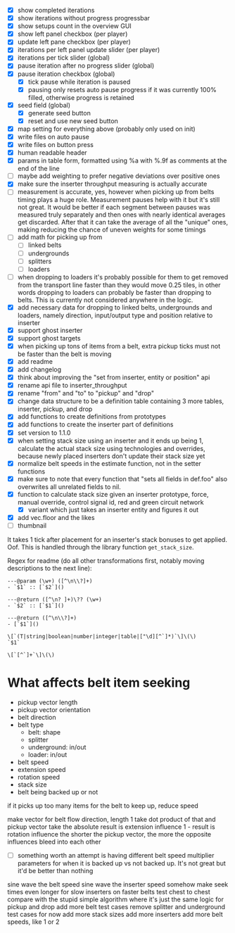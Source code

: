 
- [x] show completed iterations
- [x] show iterations without progress progressbar
- [x] show setups count in the overview GUI
- [x] show left panel checkbox (per player)
- [x] update left pane checkbox (per player)
- [x] iterations per left panel update slider (per player)
- [x] iterations per tick slider (global)
- [x] pause iteration after no progress slider (global)
- [x] pause iteration checkbox (global)
  - [x] tick pause while iteration is paused
  - [x] pausing only resets auto pause progress if it was currently 100% filled, otherwise progress is retained
- [x] seed field (global)
  - [x] generate seed button
  - [x] reset and use new seed button
- [x] map setting for everything above (probably only used on init)
- [x] write files on auto pause
- [x] write files on button press
- [x] human readable header
- [x] params in table form, formatted using %a with %.9f as comments at the end of the line
- [ ] maybe add weighting to prefer negative deviations over positive ones
- [x] make sure the inserter throughput measuring is actually accurate
- [ ] measurement is accurate, yes, however when picking up from belts timing plays a huge role. Measurement pauses help with it but it's still not great. It would be better if each segment between pauses was measured truly separately and then ones with nearly identical averages get discarded. After that it can take the average of all the "unique" ones, making reducing the chance of uneven weights for some timings
- [ ] add math for picking up from
  - [ ] linked belts
  - [ ] undergrounds
  - [ ] splitters
  - [ ] loaders
- [ ] when dropping to loaders it's probably possible for them to get removed from the transport line faster than they would move 0.25 tiles, in other words dropping to loaders can probably be faster than dropping to belts. This is currently not considered anywhere in the logic.
- [x] add necessary data for dropping to linked belts, undergrounds and loaders, namely direction, input/output type and position relative to inserter
- [x] support ghost inserter
- [x] support ghost targets
- [x] when picking up tons of items from a belt, extra pickup ticks must not be faster than the belt is moving
- [x] add readme
- [x] add changelog
- [x] think about improving the "set from inserter, entity or position" api
- [x] rename api file to inserter_throughput
- [x] rename "from" and "to" to "pickup" and "drop"
- [x] change data structure to be a definition table containing 3 more tables, inserter, pickup, and drop
- [x] add functions to create definitions from prototypes
- [x] add functions to create the inserter part of definitions
- [x] set version to 1.1.0
- [x] when setting stack size using an inserter and it ends up being 1, calculate the actual stack size using technologies and overrides, because newly placed inserters don't update their stack size yet
- [x] normalize belt speeds in the estimate function, not in the setter functions
- [x] make sure to note that every function that "sets all fields in def.foo" also overwrites all unrelated fields to nil.
- [x] function to calculate stack size given an inserter prototype, force, manual override, control signal id, red and green circuit network
  - [x] variant which just takes an inserter entity and figures it out
- [x] add vec.floor and the likes
- [ ] thumbnail

It takes 1 tick after placement for an inserter's stack bonuses to get applied. Oof. This is handled through the library function `get_stack_size`.

Regex for readme (do all other transformations first, notably moving descriptions to the next line):
```
---@param (\w+) ([^\n\\?]+)
- `$1` :: [`$2`]()

---@return ([^\n? ]+)\?? (\w+)
- `$2` :: [`$1`]()

---@return ([^\n\\?]+)
- [`$1`]()

\[`(T|string|boolean|number|integer|table|["\d][^`]*)`\]\(\)
`$1`

\[`[^`]+`\]\(\)
```

# What affects belt item seeking

- pickup vector length
- pickup vector orientation
- belt direction
- belt type
  - belt: shape
  - splitter
  - underground: in/out
  - loader: in/out
- belt speed
- extension speed
- rotation speed
- stack size
- belt being backed up or not

if it picks up too many items for the belt to keep up, reduce speed

make vector for belt flow direction, length 1
take dot product of that and pickup vector
take the absolute
result is extension influence
1 - result is rotation influence
the shorter the pickup vector, the more the opposite influences bleed into each other


- [ ] something worth an attempt is having different belt speed multiplier parameters for when it is backed up vs not backed up. It's not great but it'd be better than nothing


sine wave the belt speed
sine wave the inserter speed
somehow make seek times even longer for slow inserters on faster belts
test chest to chest
compare with the stupid simple algorithm where it's just the same logic for pickup and drop
add more belt test cases
remove splitter and underground test cases for now
add more stack sizes
add more inserters
add more belt speeds, like 1 or 2

